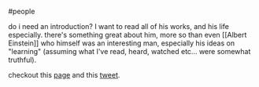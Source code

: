 #people 

do i need an introduction? I want to read all of his works, and his life especially. there's something great about him, more so than even [[Albert Einstein]] who himself was an interesting man, especially his ideas on "learning" (assuming what I've read, heard, watched etc... were somewhat truthful).

checkout this [page](https://vukutu.com/blog/2009/09/nicolas-fatio-de-duillier/) and this [tweet](https://twitter.com/PeterVeep/status/1003769105026109440).
